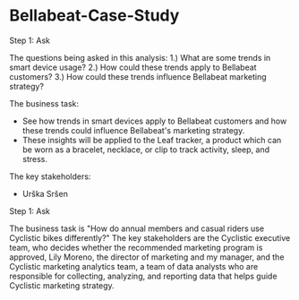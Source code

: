 # Bellabeat-Case-Study

Step 1: Ask

The questions being asked in this analysis:
1.) What are some trends in smart device usage?
2.) How could these trends apply to Bellabeat customers?
3.) How could these trends influence Bellabeat marketing strategy?

The business task:
* See how trends in smart devices apply to Bellabeat customers and how these trends could influence Bellabeat's marketing strategy.
* These insights will be applied to the Leaf tracker, a product which can be worn as a bracelet, necklace, or clip to track activity, sleep, and stress.

The key stakeholders:
* Urška Sršen


Step 1: Ask

The business task is "How do annual members and casual riders use Cyclistic bikes differently?" The key stakeholders are the Cyclistic executive team, who decides whether the recommended marketing program is approved, Lily Moreno, the director of marketing and my manager, and the Cyclistic marketing analytics team, a team of data analysts who are responsible for collecting, analyzing, and reporting data that helps guide Cyclistic marketing strategy.

